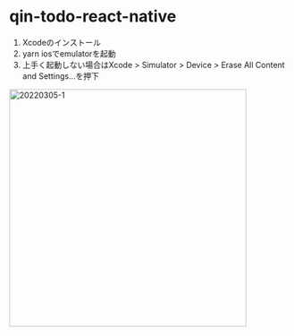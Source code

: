 # qin-todo-react-native
1. Xcodeのインストール
2. yarn iosでemulatorを起動
3. 上手く起動しない場合はXcode > Simulator > Device > Erase All Content and Settings...を押下
<img width="424" alt="20220305-1" src="https://user-images.githubusercontent.com/77882967/156790855-9e439316-6589-451a-ac53-0154ea7cb413.png">
